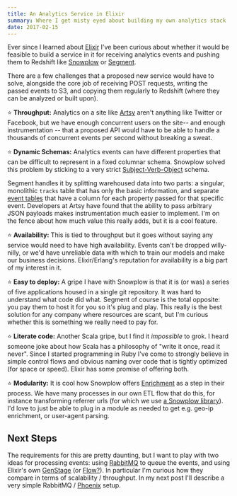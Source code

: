 ```yaml
---
title: An Analytics Service in Elixir
summary: Where I get misty eyed about building my own analytics stack
date: 2017-02-15
---
```


Ever since I learned about [Elixir](http://elixir-lang.org/) I've been curious about whether it would be feasible to build a service in it for receiving analytics events and pushing them to Redshift like [Snowplow](http://snowplowanalytics.com/) or [Segment](https://segment.com/).

There are a few challenges that a proposed new service would have to solve, alongside the core job of receiving POST requests, writing the passed events to S3, and copying them regularly to Redshift (where they can be analyzed or built upon).

⭐️ **Throughput:** Analytics on a site like [Artsy](artsy.net) aren't anything like Twitter or Facebook, but we have enough concurrent users on the site-- and enough instrumentation -- that a proposed API would have to be able to handle a thousands of concurrent events per second without breaking a sweat.

⭐️ **Dynamic Schemas:** Analytics events can have different properties that can be difficult to represent in a fixed columnar schema. Snowplow solved this problem by sticking to a very strict [Subject-Verb-Object](http://snowplowanalytics.com/blog/2013/08/12/towards-universal-event-analytics-building-an-event-grammar/) schema.

Segment handles it by splitting warehoused data into two parts: a singular, monolithic `tracks` table that has only the basic information, and separate [event tables](https://segment.com/docs/warehouses/schema/#event-tables) that have a column for each property passed for that specific event. Developers at Artsy have found that the ability to pass arbitrary JSON payloads makes instrumentation much easier to implement. I'm on the fence about how much value this really adds, but it is a cool feature.

⭐️ **Availability:** This is tied to throughput but it goes without saying any service would need to have high availability. Events can't be dropped willy-nilly, or we'd have unreliable data with which to train our models and make our business decisions. Elixir/Erlang's reputation for availability is a big part of my interest in it.

⭐️ **Easy to deploy:** A gripe I have with Snowplow is that it is (or was) a series of five applications housed in a single git repository. It was hard to understand what code did what. Segment of course is the total opposite: you pay them to host it for you so it's plug and play. This really is the best solution for any company where resources are scant, but I'm curious whether this is something we really need to pay for.

⭐️ **Literate code:** Another Scala gripe, but I find it _impossible_ to grok. I heard someone joke about how Scala has a philosophy of "write it once, read it never". Since I started programming in Ruby I've come to strongly believe in simple control flows and obvious naming over code that is tightly optimized (for space or speed). Elixir has some promise of offering both.

⭐️ **Modularity:** It is cool how Snowplow offers [Enrichment](https://github.com/snowplow/snowplow/tree/master/3-enrich) as a step in their process. We have many processes in our own ETL flow that do this, for instance transforming referrer urls (for which we use [a Snowplow library](https://github.com/snowplow/referer-parser)). I'd love to just be able to plug in a module as needed to get e.g. geo-ip enrichment, or user-agent parsing.


## Next Steps

The requirements for this are pretty daunting, but I want to play with two ideas for processing events: using [RabbitMQ](https://www.rabbitmq.com/getstarted.html) to queue the events, and using Elixir's own [GenStage](https://github.com/elixir-lang/gen_stage) (or [Flow?](https://github.com/elixir-lang/flow)). In particular I'm curious how they compare in terms of scalability / throughput. In my next post I'll describe a very simple RabbitMQ / [Phoenix](http://www.phoenixframework.org/) setup.
